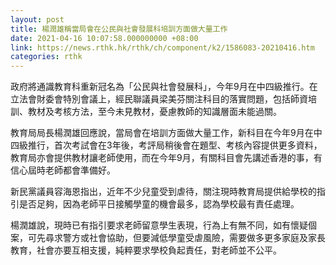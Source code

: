 ```yaml
---
layout: post
title: 楊潤雄稱當局會在公民與社會發展科培訓方面做大量工作
date: 2021-04-16 10:07:58.000000000 +08:00
link: https://news.rthk.hk/rthk/ch/component/k2/1586083-20210416.htm
categories: rthk
---
```


政府將通識教育科重新冠名為「公民與社會發展科」，今年9月在中四級推行。在立法會財委會特別會議上，經民聯議員梁美芬關注科目的落實問題，包括師資培訓、教材及考核方法，至今未見教材，憂慮教師的知識層面未能過關。

教育局局長楊潤雄回應說，當局會在培訓方面做大量工作，新科目在今年9月在中四級推行，首次考試會在3年後，考評局稍後會在題型、考核內容提供更多資料，教育局亦會提供教材讓老師使用，而在今年9月，有關科目會先講述香港的事，有信心屆時老師都會準備好。

新民黨議員容海恩指出，近年不少兒童受到虐待，關注現時教育局提供給學校的指引是否足夠，因為老師平日接觸學童的機會最多，認為學校最有責任處理。

楊潤雄說，現時已有指引要求老師留意學生表現，行為上有無不同，如有懷疑個案，可先尋求警方或社會協助，但要減低學童受虐風險，需要做多更多家庭及家長教育，社會亦要互相支援，純粹要求學校負起責任，對老師並不公平。

